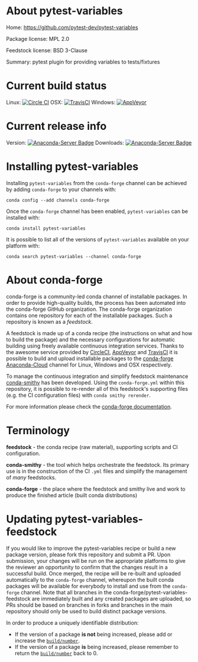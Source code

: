 About pytest-variables
======================

Home: https://github.com/pytest-dev/pytest-variables

Package license: MPL 2.0

Feedstock license: BSD 3-Clause

Summary: pytest plugin for providing variables to tests/fixtures



Current build status
====================

Linux: [![Circle CI](https://circleci.com/gh/conda-forge/pytest-variables-feedstock.svg?style=shield)](https://circleci.com/gh/conda-forge/pytest-variables-feedstock)
OSX: [![TravisCI](https://travis-ci.org/conda-forge/pytest-variables-feedstock.svg?branch=master)](https://travis-ci.org/conda-forge/pytest-variables-feedstock)
Windows: [![AppVeyor](https://ci.appveyor.com/api/projects/status/github/conda-forge/pytest-variables-feedstock?svg=True)](https://ci.appveyor.com/project/conda-forge/pytest-variables-feedstock/branch/master)

Current release info
====================
Version: [![Anaconda-Server Badge](https://anaconda.org/conda-forge/pytest-variables/badges/version.svg)](https://anaconda.org/conda-forge/pytest-variables)
Downloads: [![Anaconda-Server Badge](https://anaconda.org/conda-forge/pytest-variables/badges/downloads.svg)](https://anaconda.org/conda-forge/pytest-variables)

Installing pytest-variables
===========================

Installing `pytest-variables` from the `conda-forge` channel can be achieved by adding `conda-forge` to your channels with:

```
conda config --add channels conda-forge
```

Once the `conda-forge` channel has been enabled, `pytest-variables` can be installed with:

```
conda install pytest-variables
```

It is possible to list all of the versions of `pytest-variables` available on your platform with:

```
conda search pytest-variables --channel conda-forge
```


About conda-forge
=================

conda-forge is a community-led conda channel of installable packages.
In order to provide high-quality builds, the process has been automated into the
conda-forge GitHub organization. The conda-forge organization contains one repository
for each of the installable packages. Such a repository is known as a *feedstock*.

A feedstock is made up of a conda recipe (the instructions on what and how to build
the package) and the necessary configurations for automatic building using freely
available continuous integration services. Thanks to the awesome service provided by
[CircleCI](https://circleci.com/), [AppVeyor](http://www.appveyor.com/)
and [TravisCI](https://travis-ci.org/) it is possible to build and upload installable
packages to the [conda-forge](https://anaconda.org/conda-forge)
[Anaconda-Cloud](http://docs.anaconda.org/) channel for Linux, Windows and OSX respectively.

To manage the continuous integration and simplify feedstock maintenance
[conda-smithy](http://github.com/conda-forge/conda-smithy) has been developed.
Using the ``conda-forge.yml`` within this repository, it is possible to re-render all of
this feedstock's supporting files (e.g. the CI configuration files) with ``conda smithy rerender``.

For more information please check the [conda-forge documentation](https://conda-forge.org/docs/).

Terminology
===========

**feedstock** - the conda recipe (raw material), supporting scripts and CI configuration.

**conda-smithy** - the tool which helps orchestrate the feedstock.
                   Its primary use is in the construction of the CI ``.yml`` files
                   and simplify the management of *many* feedstocks.

**conda-forge** - the place where the feedstock and smithy live and work to
                  produce the finished article (built conda distributions)


Updating pytest-variables-feedstock
===================================

If you would like to improve the pytest-variables recipe or build a new
package version, please fork this repository and submit a PR. Upon submission,
your changes will be run on the appropriate platforms to give the reviewer an
opportunity to confirm that the changes result in a successful build. Once
merged, the recipe will be re-built and uploaded automatically to the
`conda-forge` channel, whereupon the built conda packages will be available for
everybody to install and use from the `conda-forge` channel.
Note that all branches in the conda-forge/pytest-variables-feedstock are
immediately built and any created packages are uploaded, so PRs should be based
on branches in forks and branches in the main repository should only be used to
build distinct package versions.

In order to produce a uniquely identifiable distribution:
 * If the version of a package **is not** being increased, please add or increase
   the [``build/number``](http://conda.pydata.org/docs/building/meta-yaml.html#build-number-and-string).
 * If the version of a package **is** being increased, please remember to return
   the [``build/number``](http://conda.pydata.org/docs/building/meta-yaml.html#build-number-and-string)
   back to 0.